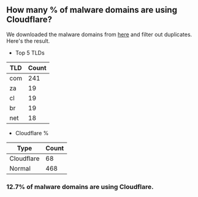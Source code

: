 ## How many % of malware domains are using Cloudflare?


We downloaded the malware domains from [here](https://urlhaus.abuse.ch) and filter out duplicates.
Here's the result.


[//]: # (start replacement)


- Top 5 TLDs

| TLD | Count |
| --- | --- |
| com | 241 |
| za | 19 |
| cl | 19 |
| br | 19 |
| net | 18 |


- Cloudflare %

| Type | Count |
| --- | --- |
| Cloudflare | 68 |
| Normal | 468 |


### 12.7% of malware domains are using Cloudflare.